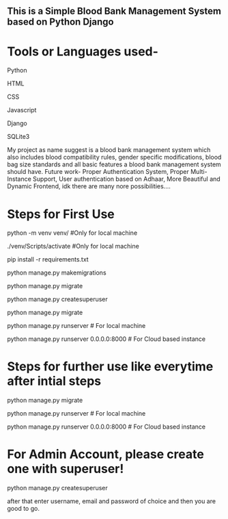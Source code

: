 ## This is a Simple Blood Bank Management System based on Python Django
# Tools or Languages used-

Python

HTML

CSS

Javascript

Django

SQLite3

My project as name suggest is a blood bank management system which also includes blood compatibility rules, gender specific modifications, blood bag size standards and all basic features a blood bank management system should have. Future work- Proper Authentication System, Proper Multi-Instance Support, User authentication based on Adhaar, More Beautiful and Dynamic Frontend, idk there are many nore possibilities....

# Steps for First Use

python -m venv venv/      #Only for local machine

./venv/Scripts/activate      #Only for local machine

pip install -r requirements.txt

python manage.py makemigrations

python manage.py migrate

python manage.py createsuperuser

python manage.py migrate

python manage.py runserver   # For local machine

python manage.py runserver 0.0.0.0:8000 # For Cloud based instance



# Steps for further use like everytime after intial steps

python manage.py migrate

python manage.py runserver   # For local machine

python manage.py runserver 0.0.0.0:8000 # For Cloud based instance




# For Admin Account, please create one with superuser!

python manage.py createsuperuser

after that enter username, email and password of choice and then you are good to go.
